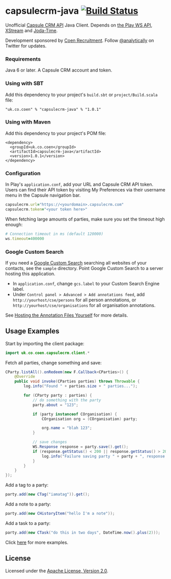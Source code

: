 capsulecrm-java [![Build Status](https://travis-ci.org/coenrecruitment/capsulecrm-java.png)](https://travis-ci.org/coenrecruitment/capsulecrm-java)
===============

Unofficial [Capsule CRM API](http://developer.capsulecrm.com/) Java Client.
Depends on [the Play WS API](http://www.playframework.com/documentation/2.1.1/JavaWS), [XStream](http://xstream.codehaus.org/) and [Joda-Time](http://joda-time.sourceforge.net/).

Development sponsored by [Coen Recruitment](http://www.coen.co.uk). Follow [@analytically](http://twitter.com/analytically) on Twitter for updates.

### Requirements

Java 6 or later. A Capsule CRM account and token.

### Using with SBT

Add this dependency to your project's `build.sbt` or `project/Build.scala` file:

    "uk.co.coen" % "capsulecrm-java" % "1.0.1"

### Using with Maven

Add this dependency to your project's POM file:

    <dependency>
      <groupId>uk.co.coen</groupId>
      <artifactId>capsulecrm-java</artifactId>
      <version>1.0.1</version>
    </dependency>

### Configuration

In Play's `application.conf`, add your URL and Capsule CRM API token. Users can find their API token by visiting My Preferences via
their username menu in the Capsule navigation bar.

```ruby
capsulecrm.url="https://<yourdomain>.capsulecrm.com"
capsulecrm.token="<your token here>"
```

When fetching large amounts of parties, make sure you set the timeout high enough:

```ruby
# Connection timeout in ms (default 120000)
ws.timeout=400000
```

### Google Custom Search

If you need a [Google Custom Search](http://www.google.co.uk/cse/) searching all websites of your contacts, see the `sample` directory. Point Google Custom Search
to a server hosting this application.

* In `application.conf`, change `gcs.label` to your Custom Search Engine label.
* Under `Control panel > Advanced > Add annotations feed`, add `http://yourhost/cse/persons` for all person annotations, or `http://yourhost/cse/organisations` for all organisation annotations.

See [Hosting the Annotation Files Yourself](https://developers.google.com/custom-search/docs/annotations#host) for more details.

Usage Examples
--------------

Start by importing the client package:

```java
import uk.co.coen.capsulecrm.client.*
```

Fetch all parties, change something and save:

```java
CParty.listAll().onRedeem(new F.Callback<CParties>() {
    @Override
    public void invoke(CParties parties) throws Throwable {
        log.info("Found " + parties.size + " parties...");

        for (CParty party : parties) {
            // do something with the party
            party.about = "123";

            if (party instanceof COrganisation) {
                COrganisation org = (COrganisation) party;

                org.name = "blah 123";
            }

            // save changes
            WS.Response response = party.save().get();
            if (response.getStatus() < 200 || response.getStatus() > 206) {
                log.info("Failure saving party " + party + ", response " + response.getStatus() + " " + response.getStatusText());
            }
        }
    }
});
```

Add a tag to a party:

```java
party.add(new CTag("iamatag")).get();
```

Add a note to a party:

```java
party.add(new CHistoryItem("hello I'm a note"));
```

Add a task to a party:

```java
party.add(new CTask("do this in two days", DateTime.now().plus(2)));
```

Click [here](https://github.com/coenrecruitment/capsulecrm-java/tree/master/src/test/java/uk/co/coen/capsulecrm/client) for more examples.

License
-------

Licensed under the [Apache License, Version 2.0](http://www.apache.org/licenses/LICENSE-2.0).